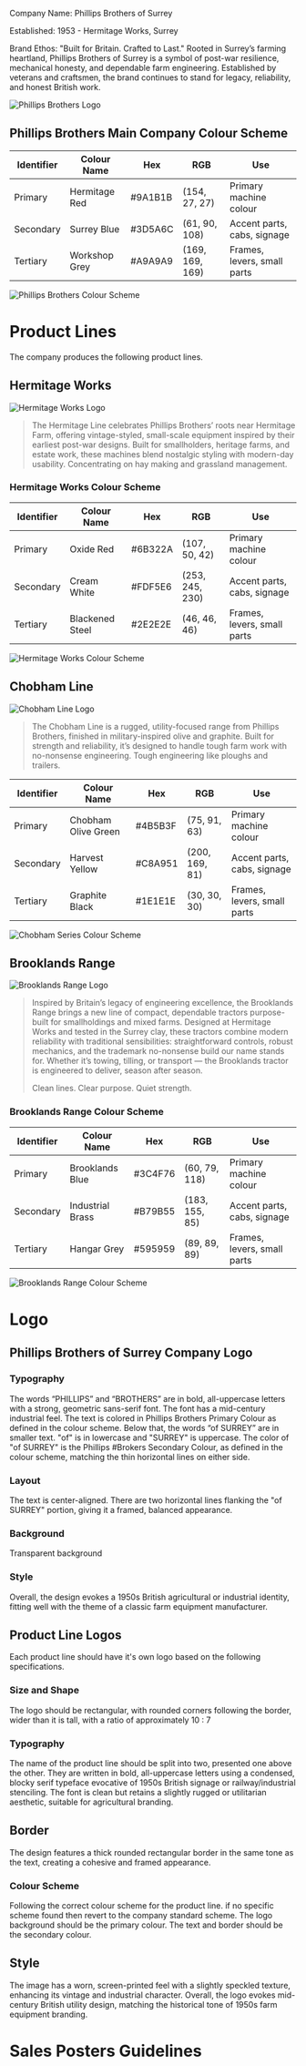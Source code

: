 Company Name: Phillips Brothers of Surrey

Established: 1953 - Hermitage Works, Surrey

Brand Ethos:
"Built for Britain. Crafted to Last."
Rooted in Surrey’s farming heartland, Phillips Brothers of Surrey is a symbol of post-war resilience, mechanical honesty, and dependable farm engineering. Established by veterans and craftsmen, the brand continues to stand for legacy, reliability, and honest British work.

![Phillips Brothers Logo](Img/Logo-PhillipsBrothers.png) 

## Phillips Brothers Main Company Colour Scheme

| Identifier | Colour Name   | Hex     | RGB             | Use                         |
|------------|---------------|---------|-----------------|-----------------------------|
| Primary    | Hermitage Red | #9A1B1B | (154, 27, 27)   | Primary machine colour      |
| Secondary  | Surrey Blue   | #3D5A6C | (61, 90, 108)   | Accent parts, cabs, signage |
| Tertiary   | Workshop Grey | #A9A9A9 | (169, 169, 169) | Frames, levers, small parts |

![Phillips Brothers Colour Scheme](Img/ColourScheme-PhillipsBrothers.png) 

# Product Lines

The company produces the following product lines.

## Hermitage Works
![Hermitage Works Logo](Img/Logo-HermitageWorks.png) 

> The Hermitage Line celebrates Phillips Brothers’ roots near Hermitage Farm, offering vintage-styled, small-scale equipment inspired by their earliest post-war designs. Built for smallholders, heritage farms, and estate work, these machines blend nostalgic styling with modern-day usability. Concentrating on hay making and grassland management.

### Hermitage Works Colour Scheme

| Identifier | Colour Name     | Hex     | RGB             | Use                         |
|------------|-----------------|---------|-----------------|-----------------------------|
| Primary    | Oxide Red       | #6B322A | (107, 50, 42)   | Primary machine colour      |
| Secondary  | Cream White     | #FDF5E6 | (253, 245, 230) | Accent parts, cabs, signage |
| Tertiary   | Blackened Steel | #2E2E2E | (46, 46, 46)    | Frames, levers, small parts |

![Hermitage Works Colour Scheme](Img/ColourScheme-HermitageWorks.png) 

## Chobham Line
![Chobham Line Logo](Img/Logo-ChobhamLine.png) 

> The Chobham Line is a rugged, utility-focused range from Phillips Brothers, finished in military-inspired olive and graphite. Built for strength and reliability, it’s designed to handle tough farm work with no-nonsense engineering. Tough engineering like ploughs and trailers.

| Identifier | Colour Name         | Hex     | RGB            | Use                         |
|------------|---------------------|---------|----------------|-----------------------------|
| Primary    | Chobham Olive Green | #4B5B3F | (75, 91, 63)   | Primary machine colour      |
| Secondary  | Harvest Yellow      | #C8A951 | (200, 169, 81) | Accent parts, cabs, signage |
| Tertiary   | Graphite Black      | #1E1E1E | (30, 30, 30)   | Frames, levers, small parts |

![Chobham Series Colour Scheme](Img/ColourScheme-ChobhamSeries.png) 

## Brooklands Range
![Brooklands Range Logo](Img/Logo-BrooklandsRange.png) 

> Inspired by Britain’s legacy of engineering excellence, the Brooklands Range brings a new line of compact, dependable tractors purpose-built for smallholdings and mixed farms.
> Designed at Hermitage Works and tested in the Surrey clay, these tractors combine modern reliability with traditional sensibilities: straightforward controls, robust mechanics, and the trademark no-nonsense build our name stands for.
> Whether it’s towing, tilling, or transport — the Brooklands tractor is engineered to deliver, season after season.
>
> Clean lines. Clear purpose. Quiet strength.

### Brooklands Range Colour Scheme

| Identifier | Colour Name      | Hex     | RGB            | Use                         |
|------------|------------------|---------|----------------|-----------------------------|
| Primary    | Brooklands Blue  | #3C4F76 | (60, 79, 118)  | Primary machine colour      |
| Secondary  | Industrial Brass | #B79B55 | (183, 155, 85) | Accent parts, cabs, signage |
| Tertiary   | Hangar Grey      | #595959 | (89, 89, 89)   | Frames, levers, small parts |

![Brooklands Range Colour Scheme](Img/ColourScheme-BrooklandsRange.png) 

# Logo

## Phillips Brothers of Surrey Company Logo

### Typography
The words “PHILLIPS” and “BROTHERS” are in bold, all-uppercase letters with a strong, geometric sans-serif font. The font has a mid-century industrial feel.
The text is colored in Phillips Brothers Primary Colour as defined in the colour scheme.
Below that, the words “of SURREY” are in smaller text. "of" is in lowercase and "SURREY" is uppercase.
The color of "of SURREY" is the Phillips #Brokers Secondary Colour, as defined in the colour scheme, matching the thin horizontal lines on either side.

### Layout
The text is center-aligned.
There are two horizontal lines flanking the "of SURREY" portion, giving it a framed, balanced appearance.

### Background
Transparent background

### Style
Overall, the design evokes a 1950s British agricultural or industrial identity, fitting well with the theme of a classic farm equipment manufacturer.



## Product Line Logos

Each product line should have it's own logo based on the following specifications.

### Size and Shape
The logo should be rectangular, with rounded corners following the border, wider than it is tall, with a ratio of approximately  10 : 7

### Typography
The name of the product line should be split into two, presented one above the other. They are written in bold, all-uppercase letters using a condensed, blocky serif typeface evocative of 1950s British signage or railway/industrial stenciling.
The font is clean but retains a slightly rugged or utilitarian aesthetic, suitable for agricultural branding.

## Border
The design features a thick rounded rectangular border in the same tone as the text, creating a cohesive and framed appearance.

### Colour Scheme
Following the correct colour scheme for the product line. if no specific scheme found then revert to the company standard scheme.
The logo background should be the primary colour.
The text and border should be the secondary colour.

## Style
The image has a worn, screen-printed feel with a slightly speckled texture, enhancing its vintage and industrial character.
Overall, the logo evokes mid-century British utility design, matching the historical tone of 1950s farm equipment branding.

# Sales Posters Guidelines

 
